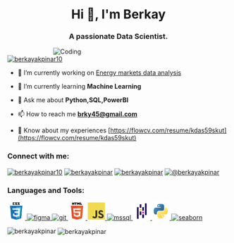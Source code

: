 <h1 align="center">Hi 👋, I'm Berkay</h1>
<h3 align="center">A passionate Data Scientist.</h3>
<img align="right" alt="Coding" width="400" src="https://i.ibb.co/hYcbxrB/peeps-avatar.png">

<p align="left"> <a href="https://twitter.com/berkayakpinar10" target="blank"><img src="https://img.shields.io/twitter/follow/berkayakpinar10?logo=twitter&style=for-the-badge" alt="berkayakpinar10" /></a> </p>

- 🔭 I’m currently working on [Energy markets data analysis](https://www.gainenerji.com/)

- 🌱 I’m currently learning **Machine Learning**

- 💬 Ask me about **Python,SQL,PowerBI**

- 📫 How to reach me **brky45@gmail.com**

- 📄 Know about my experiences [https://flowcv.com/resume/kdas59skut](https://flowcv.com/resume/kdas59skut)

<h3 align="left">Connect with me:</h3>
<p align="left">
<a href="https://twitter.com/berkayakpinar10" target="blank"><img align="center" src="https://raw.githubusercontent.com/rahuldkjain/github-profile-readme-generator/master/src/images/icons/Social/twitter.svg" alt="berkayakpinar10" height="30" width="40" /></a>
<a href="https://linkedin.com/in/berkayakpinar" target="blank"><img align="center" src="https://raw.githubusercontent.com/rahuldkjain/github-profile-readme-generator/master/src/images/icons/Social/linked-in-alt.svg" alt="berkayakpinar" height="30" width="40" /></a>
<a href="https://kaggle.com/berkayakpinar" target="blank"><img align="center" src="https://raw.githubusercontent.com/rahuldkjain/github-profile-readme-generator/master/src/images/icons/Social/kaggle.svg" alt="berkayakpinar" height="30" width="40" /></a>
<a href="https://medium.com/@berkayakpinar" target="blank"><img align="center" src="https://raw.githubusercontent.com/rahuldkjain/github-profile-readme-generator/master/src/images/icons/Social/medium.svg" alt="@berkayakpinar" height="30" width="40" /></a>
</p>

<h3 align="left">Languages and Tools:</h3>
<p align="left"> <a href="https://www.w3schools.com/css/" target="_blank" rel="noreferrer"> <img src="https://raw.githubusercontent.com/devicons/devicon/master/icons/css3/css3-original-wordmark.svg" alt="css3" width="40" height="40"/> </a> <a href="https://www.figma.com/" target="_blank" rel="noreferrer"> <img src="https://www.vectorlogo.zone/logos/figma/figma-icon.svg" alt="figma" width="40" height="40"/> </a> <a href="https://git-scm.com/" target="_blank" rel="noreferrer"> <img src="https://www.vectorlogo.zone/logos/git-scm/git-scm-icon.svg" alt="git" width="40" height="40"/> </a> <a href="https://www.w3.org/html/" target="_blank" rel="noreferrer"> <img src="https://raw.githubusercontent.com/devicons/devicon/master/icons/html5/html5-original-wordmark.svg" alt="html5" width="40" height="40"/> </a> <a href="https://developer.mozilla.org/en-US/docs/Web/JavaScript" target="_blank" rel="noreferrer"> <img src="https://raw.githubusercontent.com/devicons/devicon/master/icons/javascript/javascript-original.svg" alt="javascript" width="40" height="40"/> </a> <a href="https://www.microsoft.com/en-us/sql-server" target="_blank" rel="noreferrer"> <img src="https://www.svgrepo.com/show/303229/microsoft-sql-server-logo.svg" alt="mssql" width="40" height="40"/> </a> <a href="https://pandas.pydata.org/" target="_blank" rel="noreferrer"> <img src="https://raw.githubusercontent.com/devicons/devicon/2ae2a900d2f041da66e950e4d48052658d850630/icons/pandas/pandas-original.svg" alt="pandas" width="40" height="40"/> </a> <a href="https://www.python.org" target="_blank" rel="noreferrer"> <img src="https://raw.githubusercontent.com/devicons/devicon/master/icons/python/python-original.svg" alt="python" width="40" height="40"/> </a> <a href="https://seaborn.pydata.org/" target="_blank" rel="noreferrer"> <img src="https://seaborn.pydata.org/_images/logo-mark-lightbg.svg" alt="seaborn" width="40" height="40"/> </a> </p>

<p><img align="left" src="https://github-readme-stats.vercel.app/api/top-langs?username=berkayakpinar&show_icons=true&locale=en&layout=compact" alt="berkayakpinar" /></p>

<p>&nbsp;<img align="center" src="https://github-readme-stats.vercel.app/api?username=berkayakpinar&show_icons=true&locale=en" alt="berkayakpinar" /></p>
